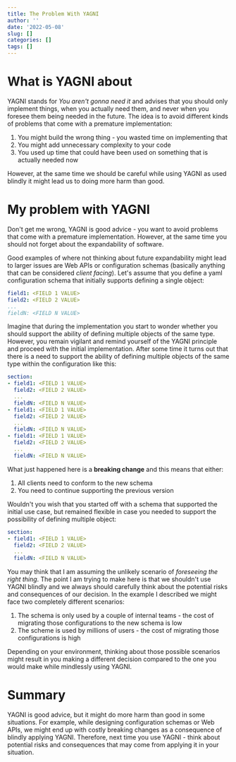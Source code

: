 ```yaml
---
title: The Problem With YAGNI
author: ''
date: '2022-05-08'
slug: []
categories: []
tags: []
---
```



# What is YAGNI about
YAGNI stands for *You aren't gonna need it* and advises that you should only implement things, when you actually need them, and never when you foresee them being needed in the future. The idea is to avoid different kinds of problems that come with a premature implementation:

1. You might build the wrong thing - you wasted time on implementing that
2. You might add unnecessary complexity to your code
3. You used up time that could have been used on something that is actually needed now

However, at the same time we should be careful while using YAGNI as used blindly it might lead us to doing more harm than good.

# My problem with YAGNI
Don't get me wrong, YAGNI is good advice - you want to avoid problems that come with a premature implementation. However, at the same time you should not forget about the expandability of software.

Good examples of where not thinking about future expandability might lead to larger issues are Web APIs or configuration schemas (basically anything that can be considered *client facing*). Let's assume that you define a yaml configuration schema that initially supports defining a single object:

```yaml
field1: <FIELD 1 VALUE>
field2: <FIELD 2 VALUE>
...
fieldN: <FIELD N VALUE>
```

Imagine that during the implementation you start to wonder whether you should support the ability of defining multiple objects of the same type. However, you remain vigilant and remind yourself of the YAGNI principle and proceed with the initial implementation. After some time it turns out that there is a need to support the ability of defining multiple objects of the same type within the configuration like this:

```yaml
section:
- field1: <FIELD 1 VALUE>
  field2: <FIELD 2 VALUE>
  ...
  fieldN: <FIELD N VALUE>
- field1: <FIELD 1 VALUE>
  field2: <FIELD 2 VALUE>
  ...
  fieldN: <FIELD N VALUE>
- field1: <FIELD 1 VALUE>
  field2: <FIELD 2 VALUE>
  ...
  fieldN: <FIELD N VALUE>
```

What just happened here is a **breaking change** and this means that either:
1. All clients need to conform to the new schema
2. You need to continue supporting the previous version

Wouldn't you wish that you started off with a schema that supported the initial use case, but remained flexible in case you needed to support the possibility of defining multiple object:

```yaml
section:
- field1: <FIELD 1 VALUE>
  field2: <FIELD 2 VALUE>
  ...
  fieldN: <FIELD N VALUE>
```

You may think that I am assuming the unlikely scenario of *foreseeing the right thing*. The point I am trying to make here is that we shouldn't use YAGNI blindly and we always should carefully think about the potential risks and consequences of our decision. In the example I described we might face two completely different scenarios:

1. The schema is only used by a couple of internal teams - the cost of migrating those configurations to the new schema is low
2. The scheme is used by millions of users - the cost of migrating those configurations is high

Depending on your environment, thinking about those possible scenarios might result in you making a different decision compared to the one you would make while mindlessly using YAGNI.

# Summary
YAGNI is good advice, but it might do more harm than good in some situations. For example, while designing configuration schemas or Web APIs, we might end up with costly breaking changes as a consequence of blindly applying YAGNI. Therefore, next time you use YAGNI - think about potential risks and consequences that may come from applying it in your situation. 